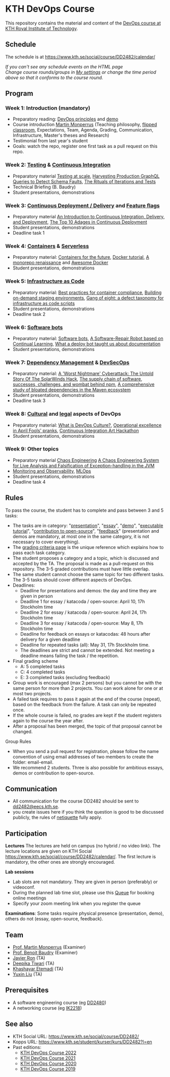 # KTH DevOps Course

This repository contains the material and content of the [DevOps course at KTH Royal Institute of Technology](https://www.kth.se/social/course/DD2482/).

## Schedule

The schedule is at <https://www.kth.se/social/course/DD2482/calendar/>

*If you can't see any schedule events on the HTML page*  
*Change course rounds/groups in [My settings](https://www.kth.se/social/course/DD2482/subscription/) or change the time period above so that it conforms to the course round.*

## Program

### Week 1: Introduction (mandatory)
* Preparatory reading: [DevOps principles](https://www.atlassian.com/devops/what-is-devops) and [demo](https://youtu.be/qcm0rG8EKXI)
* Course introduction [Martin Monperrus](https://www.monperrus.net/martin/) (Teaching philosophy, [flipped classroom](https://en.wikipedia.org/wiki/Flipped_classroom), Expectations, Team, Agenda, Grading, Communication, Infrastructure, Master's theses and Research)
* Testimonial from last year's student
* Goals: watch the repo, register one first task as a pull request on this repo.

### Week 2: [Testing](https://github.com/KTH/devops-course/issues/9) & [Continuous Integration](https://github.com/KTH/devops-course/issues/3)
* Preparatory material [Testing at scale](https://increment.com/testing/testing-at-scale/), [Harvesting Production GraphQL Queries to Detect Schema Faults](https://arxiv.org/pdf/2112.08267), [The Rituals of
Iterations and Tests](https://ieeexplore.ieee.org/stamp/stamp.jsp?arnumber=9238653)
* Technical Briefing (B. Baudry)
* Student presentations, demonstrations

### Week 3: [Continuous Deployment / Delivery](https://github.com/KTH/devops-course/issues/12) and [Feature flags](https://github.com/KTH/devops-course/issues/21)
* Preparatory material [An Introduction to Continuous Integration, Delivery, and Deployment](https://www.digitalocean.com/community/tutorials/an-introduction-to-continuous-integration-delivery-and-deployment), [The Top 10 Adages in Continuous Deployment](https://zlmonroe.com/CSE566/Readings/5.The_Top_10_Adages_In_Continuous_Deployment.pdf)
* Student presentations, demonstrations
* Deadline task 1

### Week 4: [Containers](https://github.com/KTH/devops-course/issues/6) & [Serverless](https://github.com/KTH/devops-course/issues/307)
* Preparatory material: [Containers for the future](https://increment.com/containers/containers-and-open-source/), [Docker tutorial](https://www.katacoda.com/courses/docker), [A monorepo renaissance](https://increment.com/software-architecture/a-monorepo-renaissance/) and [Awesome Docker](https://github.com/veggiemonk/awesome-docker/#where-to-start)
* Student presentations, demonstrations

### Week 5: [Infrastructure as Code](https://github.com/KTH/devops-course/issues/2)
* Preparatory material: [Best practices for container compliance](https://increment.com/containers/container-compliance/), [Building on-demand staging environments](https://increment.com/containers/on-demand-staging-environments-kubernetes/), [Gang of eight: a defect taxonomy for infrastructure as code scripts](http://www.chrisparnin.me/pdf/GangOfEight.pdf)
* Student presentations, demonstrations
* Deadline task 2

### Week 6: [Software bots](https://github.com/KTH/devops-course/issues/310)
* Preparatory material: [Software bots](https://ieeexplore.ieee.org/iel7/52/8239922/08239928.pdf), [A Software-Repair Robot based on Continual Learning](http://arxiv.org/pdf/2012.06824), [What a deploy bot taught us about documentation](https://increment.com/documentation/what-a-deploy-bot-taught-glossier-about-documentation/)
* Student presentations, demonstrations


### Week 7: [Dependency Management](https://github.com/KTH/devops-course/issues/24) & [DevSecOps](https://github.com/KTH/devops-course/issues/18)
* Preparatory material: [A 'Worst Nightmare' Cyberattack: The Untold Story Of The SolarWinds Hack](https://www.npr.org/2021/04/16/985439655/a-worst-nightmare-cyberattack-the-untold-story-of-the-solarwinds-hack), [The supply chain of software](https://increment.com/apis/apis-supply-chain-software/), [successes, challenges, and wombat behind npm](https://increment.com/development/interview-with-isaac-z-schlueter-ceo-of-npm/), [A comprehensive study of bloated dependencies in the Maven ecosystem ](https://arxiv.org/pdf/2001.07808)
* Student presentations, demonstrations
* Deadline task 3

### Week 8: [Cultural](https://github.com/KTH/devops-course/issues/7) and [legal](https://github.com/KTH/devops-course/issues/7) aspects of DevOps 
<!-- and easter eggs -->
* Preparatory material: [What is DevOps Culture?](https://www.atlassian.com/devops/what-is-devops/devops-culture), [Operational excellence in April Fools' pranks](https://dl.acm.org/doi/10.1145/3152489), [Continuous Integration Art Hackathon](https://kth.github.io/ci-hackathon/lights.html)
* Student presentations, demonstrations

### Week 9: Other topics
* Preparatory material [Chaos Engineering](https://ieeexplore.ieee.org/iel7/52/5204063/07436642.pdf) [A Chaos Engineering System for Live Analysis and Falsification of Exception-handling in the JVM](http://arxiv.org/pdf/1805.05246)
* [Monitoring and Observability](https://github.com/KTH/devops-course/issues/8), [MLOps](https://github.com/KTH/devops-course/issues/1016)
* Student presentations, demonstrations
* Deadline task 4


## Rules


To pass the course, the student has to complete and pass between 3 and 5 tasks:
* The tasks are in category: "[presentation](https://github.com/KTH/devops-course/blob/2023/grading-criteria.md#presentations)", "[essay](https://github.com/KTH/devops-course/blob/2023/grading-criteria.md#essays)", "[demo](https://github.com/KTH/devops-course/blob/2023/grading-criteria.md#demos)", "[executable tutorial](https://github.com/KTH/devops-course/blob/2023/grading-criteria.md#executable-tutorials)", "[contribution to open-source](https://github.com/KTH/devops-course/blob/2023/grading-criteria.md#open-source-contributions)", "[feedback](https://github.com/KTH/devops-course/blob/2023/grading-criteria.md#feedback)" (presentation and demos are mandatory, at most one in the same category, it is not necessary to cover everything).
* The [grading criteria page](grading-criteria.md) is the unique reference which explains how to pass each task category.
* The student proposes a category and a topic, which is discussed and accepted by the TA. The proposal is made as a pull-request on this repository. The 3-5 graded contributions must have little overlap.
* The same student cannot choose the same topic for two different tasks. The 3-5 tasks should cover different aspects of DevOps.
* Deadlines:
  * Deadline for presentations and demos: the day and time they are given in person
  * Deadline 1 for essay / katacoda / open-source: April 10, 17h Stockholm time
  * Deadline 2 for essay / katacoda / open-source: April 24, 17h Stockholm time
  * Deadline 3 for essay / katacoda / open-source: May 8, 17h Stockholm time
  * Deadline for feedback on essays or katacodas: 48 hours after delivery for a given deadline
  * Deadline for repeated tasks (all): May 31, 17h Stockholm time.
  * The deadlines are strict and cannot be extended. Not meeting a deadline means failing the task / the repetition.
* Final grading scheme
  * A: 5 completed tasks 
  * C: 4 completed tasks 
  * E: 3 completed tasks (excluding feedback)
* Group work is encouraged (max 2 persons) but you cannot be with the same person for more than 2 projects. You can work alone for one or at most two projects.
* A failed task requires to pass it again at the end of the course (repeat), based on the feedback from the failure. A task can only be repeated once.
* If the whole course is failed, no grades are kept if the student registers again to the course the year after. 
* After a proposal has been merged, the topic of that proposal cannot be changed.

Group Rules
* When you send a pull request for registration, please follow the name convention of using email addresses of two members to create the folder: email-email.
* We recommend 2 students. Three is also possible for ambitious essays, demos or contribution to open-source.

## Communication

* All communication for the course DD2482 should be sent to <dd2482@eecs.kth.se>.
* you create issues here if you think the question is good to be discussed publicly, the rules of [netiquette](https://en.wikipedia.org/wiki/Etiquette_in_technology) fully apply.

## Participation

**Lectures** The lectures are held on campus (no hybrid / no video link). The lecture locations are given on KTH Social <https://www.kth.se/social/course/DD2482/calendar/>. The first lecture is mandatory, the other ones are strongly encouraged.

**Lab sessions**

* Lab slots are not mandatory. They are given in person (preferably) or videoconf.
* During the planned lab time slot, please use this [Queue](https://queue.csc.kth.se/Queue/DD2482) for booking online meetings
* Specify your zoom meeting link when you register the queue

**Examinations**: Some tasks require physical presence (presentation, demo), others do not (essay, open-source, feedback).

## Team

* [Prof. Martin Monperrus](http://www.monperrus.net/martin/) (Examiner)
* [Prof. Benoit Baudry](https://softwarediversity.eu/) (Examiner)
* [Javier Ron](https://www.kth.se/profile/javierro?l=en) (TA)
* [Deepika Tiwari](https://www.kth.se/profile/deepikat) (TA)
* [Khashayar Etemadi](https://www.kth.se/profile/khaes) (TA)
* [Yuxin Liu](https://www.kth.se/profile/yuxinli) (TA)


## Prerequisites

* A software engineering course (eg [DD2480](https://www.kth.se/student/kurser/kurs/DD2480))
* A networking course (eg [IK2218](https://www.kth.se/student/kurser/kurs/IK2218?l=en))

## See also

* KTH Social URL: <https://www.kth.se/social/course/DD2482/>
* Kopps URL: <https://www.kth.se/student/kurser/kurs/DD2482?l=en>
* Past editions:
  * [KTH DevOps Course 2022](https://github.com/KTH/devops-course/blob/master/attic/2022/)
  * [KTH DevOps Course 2021](https://github.com/KTH/devops-course/blob/master/attic/2021/)
  * [KTH DevOps Course 2020](https://github.com/KTH/devops-course/blob/master/attic/2020/)
  * [KTH DevOps Course 2019](https://github.com/KTH/devops-course/blob/master/attic/2019/)



